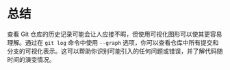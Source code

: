 # 总结

查看 Git 仓库的历史记录可能会让人应接不暇，但使用可视化图形可以使其更容易理解。通过在 `git log` 命令中使用 `--graph` 选项，你可以查看仓库中所有提交和分支的可视化表示。这可以帮助你识别可能引入的任何问题或错误，并了解代码随时间的演变情况。
